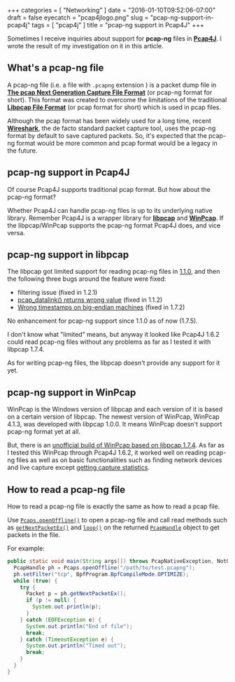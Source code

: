+++
categories = [ "Networking" ]
date = "2016-01-10T09:52:06-07:00"
draft = false
eyecatch = "pcap4jlogo.png"
slug = "pcap-ng-support-in-pcap4j"
tags = [ "pcap4j" ]
title = "pcap-ng support in Pcap4J"
+++

Sometimes I receive inquiries about support for __pcap-ng__ files in [__Pcap4J__](https://github.com/kaitoy/pcap4j).
I wrote the result of my investigation on it in this article.

## What's a pcap-ng file
A pcap-ng file (i.e. a file with `.pcapng` extension ) is a packet dump file in [__The pcap Next Generation Capture File Format__](https://github.com/pcapng/pcapng) (or pcap-ng format for short).
This format was created to overcome the limitations of the traditional [__Libpcap File Format__](https://wiki.wireshark.org/Development/LibpcapFileFormat) (or pcap format for short) which is used in pcap files.

Although the pcap format has been widely used for a long time, recent [__Wireshark__](https://www.wireshark.org/), the de facto standard packet capture tool, uses the pcap-ng format by default to save captured packets.
So, it's expected that the pcap-ng format would be more common and pcap format would be a legacy in the future.

## pcap-ng support in Pcap4J
Of course Pcap4J supports traditional pcap format.
But how about the pcap-ng format?

Whether Pcap4J can handle pcap-ng files is up to its underlying native library.
Remember Pcap4J is a wrapper library for [__libpcap__](http://www.tcpdump.org/) and [__WinPcap__](http://www.winpcap.org/).
If the libpcap/WinPcap supports the pcap-ng format Pcap4J does, and vice versa.

## pcap-ng support in libpcap
The libpcap got limited support for reading pcap-ng files in [1.1.0](https://github.com/the-tcpdump-group/libpcap/blob/libpcap-1.1/CHANGES), and then the following three bugs around the feature were fixed:

* filtering issue (fixed in 1.2.1)
* [pcap_datalink() returns wrong value](https://github.com/the-tcpdump-group/libpcap/issues/139) (fixed in 1.1.2)
* [Wrong timestamps on big-endian machines](https://github.com/the-tcpdump-group/libpcap/issues/349) (fixed in 1.7.2)

No enhancement for pcap-ng support since 1.1.0 as of now (1.7.5).

I don't know what "limited" means, but anyway it looked like Pcap4J 1.6.2 could read pcap-ng files without any problems as far as I tested it with libpcap 1.7.4.

As for writing pcap-ng files, the libpcap doesn't provide any support for it yet.

## pcap-ng support in WinPcap
WinPcap is the Windows version of libpcap and each version of it is based on a certain version of libpcap.
The newest version of WinPcap, WinPcap 4.1.3, was developed with libpcap 1.0.0.
It means WinPcap doesn't support pcap-ng format yet at all.

But, there is an [unofficial build of WinPcap based on libpcap 1.7.4](http://sourceforge.net/projects/winpcap413-176/).
As far as I tested this WinPcap through Pcap4J 1.6.2, it worked well on reading pcap-ng files as well as on basic functionalities such as finding network devices and live capture except [getting capture statistics](https://github.com/kaitoy/pcap4j/issues/52).

## How to read a pcap-ng file
How to read a pcap-ng file is exactly the same as how to read a pcap file.

Use [`Pcaps.openOffline()`](http://kaitoy.github.io/pcap4j/javadoc/latest/en/org/pcap4j/core/Pcaps.html#openOffline%28java.lang.String%29) to open a pcap-ng file and call read methods such as [`getNextPacketEx()`](http://kaitoy.github.io/pcap4j/javadoc/latest/en/org/pcap4j/core/PcapHandle.html#getNextPacketEx%28%29) and [`loop()`](http://kaitoy.github.io/pcap4j/javadoc/latest/en/org/pcap4j/core/PcapHandle.html#loop%28int,%20org.pcap4j.core.PacketListener%29) on the returned [`PcapHandle`](http://kaitoy.github.io/pcap4j/javadoc/latest/en/org/pcap4j/core/PcapHandle.html) object to get packets in the file.

For example:

```java
public static void main(String args[]) throws PcapNativeException, NotOpenException {
  PcapHandle ph = Pcaps.openOffline("/path/to/test.pcapng");
  ph.setFilter("tcp", BpfProgram.BpfCompileMode.OPTIMIZE);
  while (true) {
    try {
      Packet p = ph.getNextPacketEx();
      if (p != null) {
        System.out.println(p);
      }
    } catch (EOFException e) {
      System.out.println("End of file");
      break;
    } catch (TimeoutException e) {
      System.out.println("Timed out");
      break;
    }
  }
}
```
